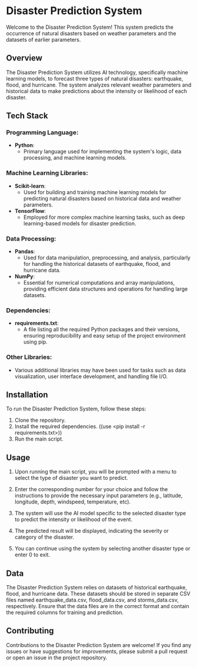 # Disaster Prediction System

Welcome to the Disaster Prediction System! This system predicts the occurrence of natural disasters based on weather parameters and the datasets of earlier parameters.

## Overview

The Disaster Prediction System utilizes AI technology, specifically machine learning models, to forecast three types of natural disasters: earthquake, flood, and hurricane. The system analyzes relevant weather parameters and historical data to make predictions about the intensity or likelihood of each disaster.

## Tech Stack

### Programming Language:
- **Python**: 
  - Primary language used for implementing the system's logic, data processing, and machine learning models.

### Machine Learning Libraries:
- **Scikit-learn**:
  - Used for building and training machine learning models for predicting natural disasters based on historical data and weather parameters.
- **TensorFlow**:
  - Employed for more complex machine learning tasks, such as deep learning-based models for disaster prediction.

### Data Processing:
- **Pandas**:
  - Used for data manipulation, preprocessing, and analysis, particularly for handling the historical datasets of earthquake, flood, and hurricane data.
- **NumPy**:
  - Essential for numerical computations and array manipulations, providing efficient data structures and operations for handling large datasets.

### Dependencies:
- **requirements.txt**:
  - A file listing all the required Python packages and their versions, ensuring reproducibility and easy setup of the project environment using pip.

### Other Libraries:
- Various additional libraries may have been used for tasks such as data visualization, user interface development, and handling file I/O.

## Installation

To run the Disaster Prediction System, follow these steps:

1. Clone the repository.
2. Install the required dependencies. ((use <pip install -r requirements.txt>))
3. Run the main script.


## Usage

1. Upon running the main script, you will be prompted with a menu to select the type of disaster you want to predict.

2. Enter the corresponding number for your choice and follow the instructions to provide the necessary input parameters (e.g., latitude, longitude, depth, windspeed, temperature, etc).

3. The system will use the AI model specific to the selected disaster type to predict the intensity or likelihood of the event.

4. The predicted result will be displayed, indicating the severity or category of the disaster.

5. You can continue using the system by selecting another disaster type or enter 0 to exit.

## Data

The Disaster Prediction System relies on datasets of historical earthquake, flood, and hurricane data. These datasets should be stored in separate CSV files named earthquake_data.csv, flood_data.csv, and storms_data.csv, respectively. Ensure that the data files are in the correct format and contain the required columns for training and prediction.

## Contributing

Contributions to the Disaster Prediction System are welcome! If you find any issues or have suggestions for improvements, please submit a pull request or open an issue in the project repository.
